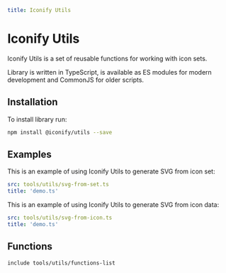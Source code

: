 ```yaml
title: Iconify Utils
```

# Iconify Utils

Iconify Utils is a set of reusable functions for working with icon sets.

Library is written in TypeScript, is available as ES modules for modern development and CommonJS for older scripts.

## Installation

To install library run:

```sh
npm install @iconify/utils --save
```

## Examples

This is an example of using Iconify Utils to generate SVG from icon set:

```yaml
src: tools/utils/svg-from-set.ts
title: 'demo.ts'
```

This is an example of using Iconify Utils to generate SVG from icon data:

```yaml
src: tools/utils/svg-from-icon.ts
title: 'demo.ts'
```

## Functions

`include tools/utils/functions-list`

